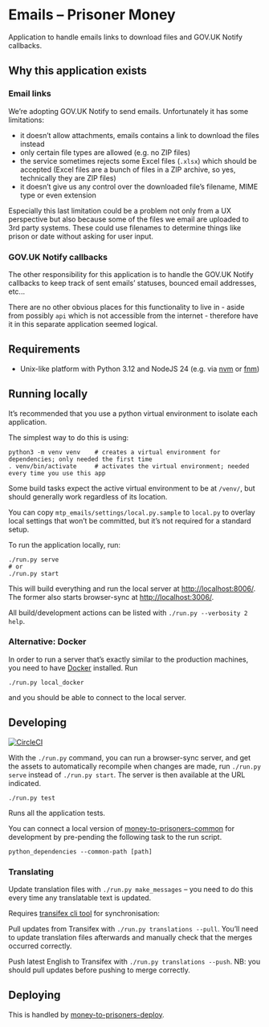 # Emails – Prisoner Money

Application to handle emails links to download files and GOV.UK Notify callbacks.

## Why this application exists

### Email links
We’re adopting GOV.UK Notify to send emails. Unfortunately it has some limitations:
- it doesn’t allow attachments, emails contains a link to download the files instead
- only certain file types are allowed (e.g. no ZIP files)
- the service sometimes rejects some Excel files (`.xlsx`) which should be accepted
  (Excel files are a bunch of files in a ZIP archive, so yes, technically they are ZIP files)
- it doesn’t give us any control over the downloaded file’s filename, MIME type or even extension

Especially this last limitation could be a problem not only from a UX perspective but also because
some of the files we email are uploaded to 3rd party systems. These could use filenames to determine
things like prison or date without asking for user input.

### GOV.UK Notify callbacks
The other responsibility for this application is to handle the GOV.UK Notify callbacks to keep track
of sent emails’ statuses, bounced email addresses, etc...

There are no other obvious places for this functionality to live in - aside from possibly `api` which
is not accessible from the internet - therefore have it in this separate application seemed logical.

## Requirements

- Unix-like platform with Python 3.12 and NodeJS 24 (e.g. via [nvm](https://github.com/nvm-sh/nvm#installing-and-updating) or [fnm](https://github.com/Schniz/fnm#installation))

## Running locally

It’s recommended that you use a python virtual environment to isolate each application.

The simplest way to do this is using:

```shell
python3 -m venv venv    # creates a virtual environment for dependencies; only needed the first time
. venv/bin/activate     # activates the virtual environment; needed every time you use this app
```

Some build tasks expect the active virtual environment to be at `/venv/`, but should generally work regardless of
its location.

You can copy `mtp_emails/settings/local.py.sample` to `local.py` to overlay local settings that won’t be committed,
but it’s not required for a standard setup.

To run the application locally, run:

```shell
./run.py serve
# or
./run.py start
```

This will build everything and run the local server at [http://localhost:8006/](http://localhost:8006/).
The former also starts browser-sync at [http://localhost:3006/](http://localhost:3006/).

All build/development actions can be listed with `./run.py --verbosity 2 help`.

### Alternative: Docker

In order to run a server that’s exactly similar to the production machines,
you need to have [Docker](https://www.docker.com/products/developer-tools) installed. Run

```shell
./run.py local_docker
```

and you should be able to connect to the local server.

## Developing

[![CircleCI](https://circleci.com/gh/ministryofjustice/money-to-prisoners-emails.svg?style=svg)](https://circleci.com/gh/ministryofjustice/money-to-prisoners-emails)

With the `./run.py` command, you can run a browser-sync server, and get the assets
to automatically recompile when changes are made, run `./run.py serve` instead of
`./run.py start`. The server is then available at the URL indicated.

```shell
./run.py test
```

Runs all the application tests.

You can connect a local version of [money-to-prisoners-common](https://github.com/ministryofjustice/money-to-prisoners-common/)
for development by pre-pending the following task to the run script.

```shell
python_dependencies --common-path [path]
```

### Translating

Update translation files with `./run.py make_messages` – you need to do this every time any translatable text is updated.

Requires [transifex cli tool](https://github.com/transifex/cli#installation) for synchronisation:

Pull updates from Transifex with `./run.py translations --pull`.
You’ll need to update translation files afterwards and manually check that the merges occurred correctly.

Push latest English to Transifex with `./run.py translations --push`.
NB: you should pull updates before pushing to merge correctly.

## Deploying

This is handled by [money-to-prisoners-deploy](https://github.com/ministryofjustice/money-to-prisoners-deploy/).
